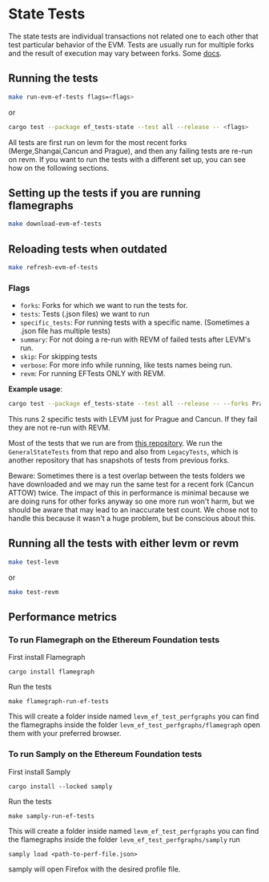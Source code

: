 # State Tests

The state tests are individual transactions not related one to each other that test particular behavior of the EVM. Tests are usually run for multiple forks and the result of execution may vary between forks.
Some [docs](https://ethereum-tests.readthedocs.io/en/latest/state-transition-ref.html).

## Running the tests

```bash
make run-evm-ef-tests flags=<flags>
```
or
```bash
cargo test --package ef_tests-state --test all --release -- <flags>
```

All tests are first run on levm for the most recent forks (Merge,Shangai,Cancun and Prague), and then any failing tests are re-run on revm. If you want to run the tests with a different set up, you can see how on the following sections.

## Setting up the tests if you are running flamegraphs

```bash
make download-evm-ef-tests
```

## Reloading tests when outdated

```bash
make refresh-evm-ef-tests
```

### Flags
- `forks`: Forks for which we want to run the tests for.
- `tests`: Tests (.json files) we want to run
- `specific_tests`: For running tests with a specific name. (Sometimes a .json file has multiple tests)
- `summary`: For not doing a re-run with REVM of failed tests after LEVM's run.
- `skip`: For skipping tests
- `verbose`: For more info while running, like tests names being run.
- `revm`: For running EFTests ONLY with REVM.


**Example usage**: 
```bash
cargo test --package ef_tests-state --test all --release -- --forks Prague,Cancun --summary --tests push0.json,invalidAddr.json
```
This runs 2 specific tests with LEVM just for Prague and Cancun. If they fail they are not re-run with REVM.

Most of the tests that we run are from [this repository](https://github.com/ethereum/tests). We run the `GeneralStateTests` from that repo and also from `LegacyTests`, which is another repository that has snapshots of tests from previous forks. 


Beware: Sometimes there is a test overlap between the tests folders we have downloaded and we may run the same test for a recent fork (Cancun ATTOW) twice. The impact of this in performance is minimal because we are doing runs for other forks anyway so one more run won't harm, but we should be aware that may lead to an inaccurate test count. We chose not to handle this because it wasn't a huge problem, but be conscious about this.

## Running all the tests with either levm or revm

```bash
make test-levm
```
or
```bash
make test-revm
```
## Performance metrics

### To run Flamegraph on the Ethereum Foundation tests

First install Flamegraph

```Shell
cargo install flamegraph
```

Run the tests

```Shell
make flamegraph-run-ef-tests
```

This will create a folder inside named `levm_ef_test_perfgraphs` you can find the flamegraphs inside the folder `levm_ef_test_perfgraphs/flamegraph` open them with your preferred browser.

### To run Samply on the Ethereum Foundation tests

First install Samply

```Shell
cargo install --locked samply
```

Run the tests

```Shell
make samply-run-ef-tests
```

This will create a folder inside named `levm_ef_test_perfgraphs` you can find the flamegraphs inside the folder `levm_ef_test_perfgraphs/samply` run

```Shell
samply load <path-to-perf-file.json>
```

samply will open Firefox with the desired profile file.
